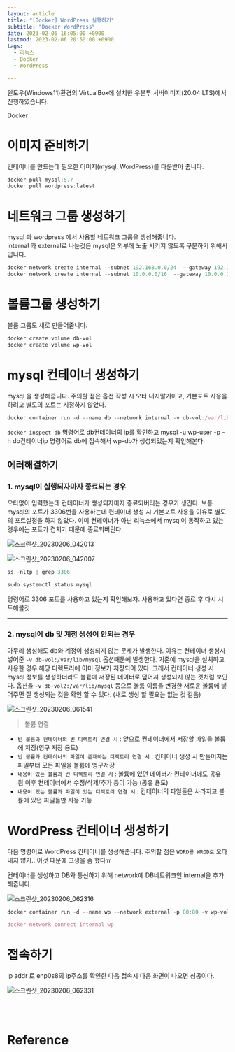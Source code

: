 ```yaml
---
layout: article
title: "[Docker] WordPress 실행하기"
subtitle: "Docker WordPress"
date: 2023-02-06 16:05:00 +0900
lastmod: 2023-02-06 20:50:00 +0900
tags: 
  - 리눅스
  - Docker
  - WordPress

---
```


<!--more-->  
윈도우(Windows11)환경의 VirtualBox에 설치한 우분투 서버이미지(20.04 LTS)에서 진행하였습니다.<br/>

Docker <br/>

# 이미지 준비하기

컨테이너를 만드는데 필요한 이미지(mysql, WordPress)를 다운받아 줍니다.<br/>

```javascript
docker pull mysql:5.7
docker pull wordpress:latest
```

# 네트워크 그룹 생성하기

mysql 과 wordpress 에서 사용할 네트워크 그룹을 생성해줍니다.<br/>
internal 과 external로 나눈것은 mysql은 외부에 노출 시키지 않도록 구분하기 위해서입니다.

```javascript
docker network create internal --subnet 192.168.0.0/24  --gateway 192.168.0.1 internal
docker network create internal --subnet 10.0.0.0/16  --gateway 10.0.0.1 external
```

# 볼륨그룹 생성하기

볼륨 그룹도 새로 만들어줍니다.<br/>
```javascript
docker create volume db-vol
docker create volume wp-vol
```

# mysql 컨테이너 생성하기
mysql 을 생성해줍니다. 주의할 점은 옵션 작성 시 오타 내지말기이고, 기본포트 사용을 하려고 별도의 포트는 지정하지 않았다.
```javascript
docker container run -d --name db --network internal -v db-vol:/var/lib/mysql -e MYSQL_ROOT_PASSWORD=123 -e MYSQL_DATABASE=wp-db -e MYSQL_USER=wp-user -e MYSQL_PASSWORD=123 mysql:5.7
```

`docker inspect db` 명령어로 db컨테이너의 ip를 확인하고 mysql -u wp-user -p -h db컨테이너ip 명령어로 db에 접속해서 wp-db가 생성되었는지 확인해본다.

## 에러해결하기

### 1. mysql이 실행되자마자 종료되는 경우
오타없이 입력했는데 컨테이너가 생성되자마자 종료되버리는 경우가 생긴다. 보통 mysql의 포트가 3306번을 사용하는데 컨테이너 생성 시 기본포트 사용을 이유로 별도의 포트설정을 하지 않았다. 이미 컨테이너가 아닌 리눅스에서 mysql이 동작하고 있는 경우에는 포트가 겹치기 때문에 종료되버린다.

![스크린샷_20230206_042013](https://user-images.githubusercontent.com/99805929/216988859-ebcf472d-9329-47f2-aca3-74f097ae3aa2.png)<br/>

![스크린샷_20230206_042007](https://user-images.githubusercontent.com/99805929/216989014-67c131d8-cf39-4429-b578-126d90501a45.png)

```javascript
ss -nltp | grep 3306

sudo systemctl status mysql
```
명령어로 3306 포트를 사용하고 있는지 확인해보자. 사용하고 있다면 종료 후 다시 시도해볼것 <br/>

---

### 2. mysql에 db 및 계정 생성이 안되는 경우
아무리 생성해도 db와 계정이 생성되지 않는 문제가 발생한다. 이유는 컨테이너 생성시 넣어준 `-v db-vol:/var/lib/mysql` 옵션때문에 발생한다. 기존에 mysql을 설치하고 사용한 경우 해당 디렉토리에 이미 정보가 저장되어 있다. 그래서 컨테이너 생성 시 mysql 정보를 생성하더라도 볼륨에 저장된 데이터로 덮어져 생성되지 않는 것처럼 보인다. 옵션을 `-v db-vol2:/var/lib/mysql` 등으로 볼륨 이름을 변경한 새로운 볼륨에 넣어주면 잘 생성되는 것을 확인 할 수 있다. (새로 생성 할 필요는 없는 것 같음)<br/>

![스크린샷_20230206_061541](https://user-images.githubusercontent.com/99805929/216989382-864eb545-bc8c-4c69-b42d-48966b656026.png)<br/>

>볼륨 연결
- `빈 볼륨과 컨테이너의 빈 디렉토리 연결 시` : 앞으로 컨테이너에서 저장할 파일을 볼륨에 저장(영구 저장 용도)
- `빈 볼륨과 컨테이너의 파일이 존재하는 디렉토리 연결 시` : 컨테이너 생성 시 만들어지는 파일부터 모든 파일을 볼륨에 영구저장
- `내용이 있는 볼륨과 빈 디렉토리 연결 시` : 볼륨에 있던 데이터가 컨테이너에도 공유 됨 이후 컨테이너에서 수정/삭제/추가 등이 가능 (공유 용도)
- `내용이 있는 볼륨과 파일이 있는 디렉토리 연결 시` : 컨테이너의 파일들은 사라지고 볼륨에 있던 파일들만 사용 가능

# WordPress 컨테이너 생성하기

다음 명령어로 WordPress 컨테이너를 생성해줍니다. 주의할 점은 `WORD를 WROD로` 오타내지 않기.. 이것 때문에 고생을 좀 했다ㅠ<br/>

컨테이너를 생성하고 DB와 통신하기 위해 network에 DB네트워크인 internal을 추가해줍니다.<br/>

![스크린샷_20230206_062316](https://user-images.githubusercontent.com/99805929/216988557-e47d462a-9df4-48b7-aa2c-43491296c35c.png)<br/>

```javascript
docker container run -d --name wp --network external -p 80:80 -v wp-vol:/var/www/html -e WORDPRESS_DB_HOST=db -e WORDPRESS_DB_USER=wp-user -e WORDPRESS_DB_PASSWORD=123 wordpress:latest

docker network connect internal wp
```


# 접속하기
ip addr 로 enp0s8의 ip주소를 확인한 다음 접속시 다음 화면이 나오면 성공이다.<br/>

![스크린샷_20230206_062331](https://user-images.githubusercontent.com/99805929/216988407-12f8d436-75a5-426a-9760-d46d7d25c7f2.png)


<br/>
<br/>

# Reference


